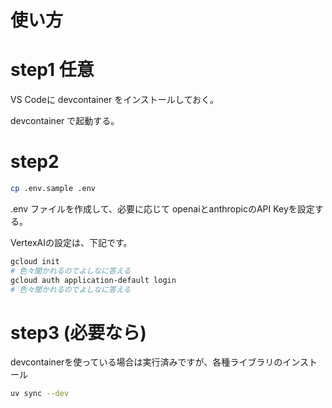 # 使い方

# step1 任意
VS Codeに devcontainer をインストールしておく。

devcontainer で起動する。

# step2
```bash
cp .env.sample .env
```
.env ファイルを作成して、必要に応じて openaiとanthropicのAPI Keyを設定する。

VertexAIの設定は、下記です。
```bash
gcloud init
# 色々聞かれるのでよしなに答える
gcloud auth application-default login
# 色々聞かれるのでよしなに答える
```

# step3 (必要なら)
devcontainerを使っている場合は実行済みですが、各種ライブラリのインストール
```bash
uv sync --dev
```
